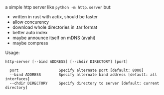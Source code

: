 a simple http server like `python -m http.server` but:

* written in rust with actix, should be faster
* allow concurency
* download whole directories in .tar format
* better auto index
* maybe announce itself on mDNS (avahi)
* maybe compress

Usage:

```
http-server [--bind ADDRESS] [--chdir DIRECTORY] [port]

  port                  Specify alternate port [default: 8000]
  --bind ADDRESS        Specify alternate bind address [default: all interfaces]
  --chdir DIRECTORY     Specify directory to server [default: current directory]
```
